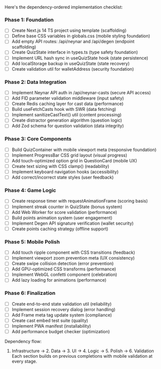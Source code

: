 Here's the dependency-ordered implementation checklist:

### Phase 1: Foundation
- [ ] Create Next.js 14 TS project using template (scaffolding)  
- [ ] Define base CSS variables in globals.css (mobile styling foundation)  
- [ ] Add empty API routes: /api/neynar and /api/degen (endpoint scaffolding)  
- [ ] Create QuizState interface in types.ts (type safety foundation)  
- [ ] Implement URL hash sync in useQuizState hook (state persistence)  
- [ ] Add localStorage backup in useQuizState (state recovery)  
- [ ] Create validation util for walletAddress (security foundation)  

### Phase 2: Data Integration
- [ ] Implement Neynar API auth in /api/neynar-casts (secure API access)  
- [ ] Add FID parameter validation middleware (input safety)  
- [ ] Create Redis caching layer for cast data (performance)  
- [ ] Build useFetchCasts hook with SWR (data fetching)  
- [ ] Implement sanitizeCastText() util (content processing)  
- [ ] Create distractor generation algorithm (question logic)  
- [ ] Add Zod schema for question validation (data integrity)  

### Phase 3: Core Components
- [ ] Build QuizContainer with mobile viewport meta (responsive foundation)  
- [ ] Implement ProgressBar CSS grid layout (visual progress)  
- [ ] Add touch-optimized option grid in QuestionCard (mobile UX)  
- [ ] Create text sizing with CSS clamp() (readability)  
- [ ] Implement keyboard navigation hooks (accessibility)  
- [ ] Add correct/incorrect state styles (user feedback)  

### Phase 4: Game Logic
- [ ] Create response timer with requestAnimationFrame (scoring basis)  
- [ ] Implement streak counter in QuizState (bonus system)  
- [ ] Add Web Worker for score validation (performance)  
- [ ] Build points animation system (user engagement)  
- [ ] Implement Degen API signature verification (wallet security)  
- [ ] Create points caching strategy (offline support)  

### Phase 5: Mobile Polish
- [ ] Add touch ripple component with CSS transitions (feedback)  
- [ ] Implement viewport zoom prevention meta (UX consistency)  
- [ ] Create swipe collision detection (error prevention)  
- [ ] Add GPU-optimized CSS transforms (performance)  
- [ ] Implement WebGL confetti component (celebration)  
- [ ] Add lazy loading for animations (performance)  

### Phase 6: Finalization
- [ ] Create end-to-end state validation util (reliability)  
- [ ] Implement session recovery dialog (error handling)  
- [ ] Add Frame meta tag update system (compliance)  
- [ ] Create cast embed test suite (quality)  
- [ ] Implement PWA manifest (installability)  
- [ ] Add performance budget checker (optimization)  

Dependency flow:  
1. Infrastructure → 2. Data → 3. UI → 4. Logic → 5. Polish → 6. Validation  
Each section builds on previous completions with mobile validation at every stage.